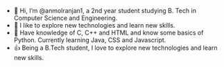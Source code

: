 - 👋 Hi, I’m @anmolranjan1, a 2nd year student studying B. Tech in Computer Science and Engineering.
- 👀 I like to explore new technologies and learn new skills.
- 🌱 Have knowledge of C, C++ and HTML and know some basics of Python.
      Currently learning Java, CSS and Javascript.
- 👍 Being a B.Tech student, I love to explore new technologies and learn new skills.

<!---
anmolranjan1/anmolranjan1 is a ✨ special ✨ repository because its `README.md` (this file) appears on your GitHub profile.
You can click the Preview link to take a look at your changes.
--->
